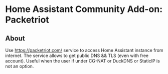 # Home Assistant Community Add-on: Packetriot

## About

Use https://packetriot.com/ service to access Home Assistant instance from internet.
The service allows to get public DNS && TLS (even with free account).
Useful when the user if under CG-NAT or DuckDNS or StaticIP is not an option.
